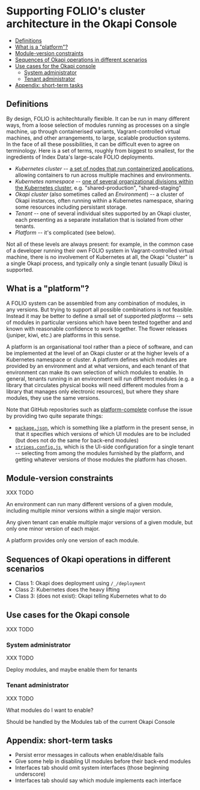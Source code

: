 # Supporting FOLIO's cluster architecture in the Okapi Console

<!-- md2toc -l 2 cluster-architecture.md -->
* [Definitions](#definitions)
* [What is a "platform"?](#what-is-a-platform)
* [Module-version constraints](#module-version-constraints)
* [Sequences of Okapi operations in different scenarios](#sequences-of-okapi-operations-in-different-scenarios)
* [Use cases for the Okapi console](#use-cases-for-the-okapi-console)
    * [System administrator](#system-administrator)
    * [Tenant administrator](#tenant-administrator)
* [Appendix: short-term tasks](#appendix-short-term-tasks)


## Definitions

By design, FOLIO is achitechturally flexible. It can be run in many different ways, from a loose selection of modules running as processes on a single machine, up through containerised variants, Vagrant-controlled virtual machines, and other arrangements, to large, scalable production systems. In the face of all these possibilities, it can be difficult even to agree on terminology. Here is a set of terms, roughly from biggest to smallest, for the ingredients of Index Data's large-scale FOLIO deployments.

* _Kubernetes cluster_ -- [a set of nodes that run containerized applications](https://www.vmware.com/topics/glossary/content/kubernetes-cluster), allowing containers to run across multiple machines and environments.
* _Kubernetes namespace_ -- [one of several organizational divisions within the Kubernetes cluster](https://www.vmware.com/topics/glossary/content/kubernetes-namespace), e.g. "shared-production", "shared-staging"
* _Okapi cluster_ (also sometimes called an _Environment_) -- a cluster of Okapi instances, often running within a Kubernetes namespace, sharing some resources including persistant storage.
* _Tenant_ -- one of several individual sites supported by an Okapi cluster, each presenting as a separate installation that is isolated from other tenants.
* _Platform_ -- it's complicated (see below).

Not all of these levels are always present: for example, in the common case of a developer running their own FOLIO system in Vagrant-controlled virtual machine, there is no involvement of Kubernetes at all, the Okapi "cluster" is a single Okapi process, and typically only a single tenant (usually Diku) is supported.


## What is a "platform"?

A FOLIO system can be assembled from any combination of modules, in any versions. But trying to support all possible combinations is not feasible. Instead it may be better to define a small set of supported _platforms_ -- sets of modules in particular versions which have been tested together and and known with reasonable confidence to work together. The flower releases (juniper, kiwi, etc.) are platforms in this sense.

A platform is an organisational tool rather than a piece of software, and can be implemented at the level of an Okapi cluster or at the higher levels of a Kubernetes namespace or cluster. A platform defines which modules are provided by an environment and at what versions, and each tenant of that environment can make its own selection of which modules to enable. In general, tenants running in an environment will run different modules (e.g. a library that circulates physical books will need different modules from a library that manages only electronic resources), but where they share modules, they use the same versions.

Note that GitHub repositories such as [platform-complete](https://github.com/folio-org/platform-complete) confuse the issue by providing two quite separate things:
* [`package.json`](https://github.com/folio-org/platform-complete/blob/master/package.json), which is something like a platform in the present sense, in that it specifies which versions of which UI modules are to be included (but does not do the same for back-end modules)
* [`stripes.config.js`](https://github.com/folio-org/platform-complete/blob/master/stripes.config.js), which is the UI-side configuration for a single tenant -- selecting from among the modules furnished by the platform, and getting whatever versions of those modules the platform has chosen.


## Module-version constraints

XXX TODO

An environment can run many different versions of a given module, including multiple minor versions within a single major version.

Any given tenant can enable multiple major versions of a given module, but only one minor version of each major.

A platform provides only one version of each module.


## Sequences of Okapi operations in different scenarios

* Class 1: Okapi does deployment using `/_/deployment`
* Class 2: Kubernetes does the heavy lifting
* Class 3: (does not exist): Okapi telling Kubernetes what to do


## Use cases for the Okapi console

XXX TODO


### System administrator

XXX TODO

Deploy modules, and maybe enable them for tenants


### Tenant administrator

XXX TODO

What modules do I want to enable?

Should be handled by the Modules tab of the current Okapi Console


## Appendix: short-term tasks

* Persist error messages in callouts when enable/disable fails
* Give some help in disabling UI modules before their back-end modules
* Interfaces tab should omit system interfaces (those beginning underscore)
* Interfaces tab should say which module implements each interface


